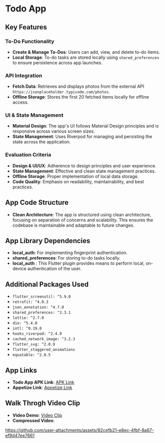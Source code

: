 # Todo App

## Key Features

### To-Do Functionality
- **Create & Manage To-Dos**: Users can add, view, and delete to-do items.
- **Local Storage**: To-do tasks are stored locally using `shared_preferences` to ensure persistence across app launches.

### API Integration
- **Fetch Data**: Retrieves and displays photos from the external API `https://jsonplaceholder.typicode.com/photos`.
- **Offline Storage**: Stores the first 20 fetched items locally for offline access.

### UI & State Management
- **Material Design**: The app's UI follows Material Design principles and is responsive across various screen sizes.
- **State Management**: Uses Riverpod for managing and persisting the state across the application.

### Evaluation Criteria
- **Design & UI/UX**: Adherence to design principles and user experience.
- **State Management**: Effective and clean state management practices.
- **Offline Storage**: Proper implementation of local data storage.
- **Code Quality**: Emphasis on readability, maintainability, and best practices.

## App Code Structure
- **Clean Architecture**: The app is structured using clean architecture, focusing on separation of concerns and scalability. This ensures the codebase is maintainable and adaptable to future changes.

## App Library Dependencies
- **local_auth**: For implementing fingerprint authentication.
- **shared_preferences**: For storing to-do tasks locally.
- **local_auth** : This Flutter plugin provides means to perform local, on-device authentication of the user.

## Additional Packages Used
- `flutter_screenutil: ^5.9.0`
- `retrofit: ^4.0.3`
- `json_annotation: ^4.7.0`
- `shared_preferences: ^2.3.1`
- `lottie: ^2.7.0`
- `dio: ^5.4.0`
- `intl: ^0.19.0`
- `hooks_riverpod: ^2.4.9`
- `cached_network_image: ^3.2.3`
- `flutter_svg: ^2.0.9`
- `flutter_staggered_animations`
- `equatable: ^2.0.5`

## App Links
- **Todo App APK Link**: [APK Link](https://drive.google.com/file/d/1IUVxBi1kDC9xH5m3Rld4JTdJeYZxfuWW/view?usp=drivesdk)
- **Appetize Link**: [Appetize Link](https://appetize.io/app/b_md76pnxqvv6hf2j3oddxqjtrsa)

## Walk Throgh Video Clip
- **Video Demo**: [Video Clip](https://drive.google.com/file/d/1IrG5kTmdkYCFiBAXt1nsRM3jOID6Z6dm/view?usp=drivesdk)
- **Compressed Video**:
  
  
https://github.com/user-attachments/assets/82cefb21-e8ec-4fbf-8a67-ef9d47ee7661

